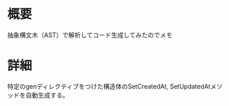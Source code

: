 # 概要
抽象構文木（AST）で解析してコード生成してみたのでメモ

# 詳細
特定のgenディレクティブをつけた構造体のSetCreatedAt, SetUpdatedAtメソッドを自動生成する。
